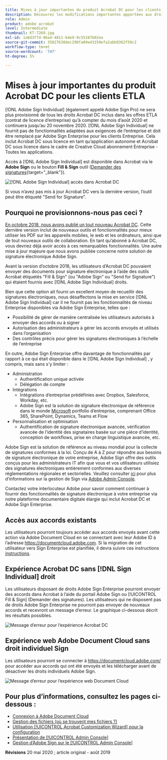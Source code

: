 ```yaml
---
title: Mises à jour importantes du produit Acrobat DC pour les clients ETLA
description: Découvrez les modifications importantes apportées aux droits Acrobat DC dans les offres ETLA (contrat de licence d’entreprise) entre août 2020 et le 20 novembre 2020
role: Admin
product: adobe acrobat
level: Intermediate
thumbnail: KT-7269.jpg
exl-id: 1a8d3f7d-96a4-4811-b4e9-9c55287b92ea
source-git-commit: 35827630dec298fa09e43159efa2abb9362f59c2
workflow-type: tm+mt
source-wordcount: '747'
ht-degree: 5%

---
```


# Mises à jour importantes du produit Acrobat DC pour les clients ETLA

[!DNL Adobe Sign Individual] (également appelé Adobe Sign Pro) ne sera plus provisionné de tous les droits Acrobat DC inclus dans les offres ETLA (contrat de licence d’entreprise) qu’à compter du mois d’août 2020 et continuera jusqu’au 20 novembre 2020. [!DNL Adobe Sign Individual] ne fournit pas de fonctionnalités adaptées aux exigences de l’entreprise et doit être remplacé par Adobe Sign Enterprise pour les clients Entreprise. Cela inclut Acrobat DC sous licence en tant qu’application autonome et Acrobat DC sous licence dans le cadre de Creative Cloud abonnement Entreprise - Toutes les applications.

Accès à [!DNL Adobe Sign Individual] est disponible dans Acrobat via le **Adobe Sign** ou le bouton **Fill &amp; Sign** outil ([Demander des signatures](https://www.adobe.com/fr/acrobat/online/request-signature.html){target=&quot;_blank&quot;}).

![[!DNL Adobe Sign Individual] accès dans Acrobat DC](../assets/Deploy_SignEntitle1.png)

Si vous n’avez pas mis à jour Acrobat DC vers la dernière version, l’outil peut être étiqueté &quot;Send for Signature&quot;.

## Pourquoi ne provisionnons-nous pas ceci ?

[En octobre 2018, nous avons publié un tout nouveau Acrobat DC](https://news.adobe.com/news/news-details/2018/Adobe-Redefines-What-Is-Possible-With-PDF-With-All-New-Acrobat-DC). Cette dernière version inclut de nouveaux outils et fonctionnalités pour mieux utiliser les PDF sur les appareils mobiles, le web et les ordinateurs, ainsi que de tout nouveaux outils de collaboration. En tant qu’abonné à Acrobat DC, vous devriez déjà avoir accès à ces remarquables fonctionnalités. Une autre mise à jour majeure que nous avons publiée concerne notre solution de signature électronique Adobe Sign.

Avant la version d’octobre 2018, les utilisateurs d’Acrobat DC pouvaient envoyer des documents pour signature électronique à l’aide des outils Acrobat étiquetés &quot;Fill &amp; Sign&quot; (ou &quot;Adobe Sign&quot; ou &quot;Send for Signature&quot;) qui étaient fournis avec [!DNL Adobe Sign Individual] droits.

Bien que cette option ait fourni un excellent moyen de recueillir des signatures électroniques, nous désaffectons la mise en service [!DNL Adobe Sign Individual] car il ne fournit pas les fonctionnalités de niveau Enterprise disponibles via Adobe Sign Enterprise, telles que :

* Possibilité de gérer de manière centralisée les utilisateurs autorisés à envoyer des accords ou à signer
* Autorisation des administrateurs à gérer les accords envoyés et utilisés dans l’organisation
* Des contrôles précis pour gérer les signatures électroniques à l’échelle de l’entreprise

En outre, Adobe Sign Enterprise offre davantage de fonctionnalités par rapport à ce qui était disponible dans le [!DNL Adobe Sign Individual] , y compris, mais sans s&#39;y limiter :

* Administration
   * Authentification unique activée
   * Délégation de compte
* Intégrations
   * Intégrations d’entreprise prédéfinies avec Dropbox, Salesforce, Workday, etc.
   * Adobe Sign est la solution de signature électronique de référence dans le monde [Microsoft](https://acrobat.adobe.com/us/en/business/integrations/microsoft.html) portfolio d’entreprise, comprenant Office 365, SharePoint, Dynamics, Teams et Flow
* Personnalisation et optimisation
   * Authentification de signature électronique avancée, vérification avancée de l’identité des signataires basée sur une pièce d’identité, conception de workflows, prise en charge linguistique avancée, etc.

Adobe Sign est la solution de référence au niveau mondial pour la collecte de signatures conformes à la loi. Conçu de A à Z pour répondre aux besoins de signature électronique de votre entreprise, Adobe Sign offre des outils conçus pour les administrateurs IT afin que vous et vos utilisateurs utilisiez des signatures électroniques entièrement conformes aux diverses réglementations régionales et sectorielles. Veuillez consulter [ici](https://helpx.adobe.com/fr/enterprise/using/adobe-sign-for-enterprise.html) pour plus d’informations sur la gestion de Sign via [Adobe Admin Console](https://helpx.adobe.com/fr/enterprise/using/admin-console.html).

Contactez votre interlocuteur Adobe pour savoir comment continuer à fournir des fonctionnalités de signature électronique à votre entreprise via notre plateforme documentaire digitale élargie qui inclut Acrobat DC et Adobe Sign Enterprise.

## Accès aux accords existants

Les utilisateurs pourront toujours accéder aux accords envoyés avant cette action via Adobe Document Cloud en se connectant avec leur Adobe ID à l’adresse https://documentcloud.adobe.com. Si la migration de cet utilisateur vers Sign Enterprise est planifiée, il devra suivre ces instructions [instructions](https://helpx.adobe.com/fr/sign/kb/how-to-download-signed-documents---adobe-sign.html).

## Expérience Acrobat DC sans [!DNL Sign Individual] droit

Les utilisateurs disposant de droits Adobe Sign Enterprise pourront envoyer des accords dans Acrobat à l’aide du portail Adobe Sign ou [!UICONTROL Fill &amp; Sign] (Demander des signatures).
Les utilisateurs qui ne disposent pas de droits Adobe Sign Enterprise ne pourront pas envoyer de nouveaux accords et recevront un message d’erreur. Le graphique ci-dessous décrit les résultats possibles.

![Message d’erreur pour l’expérience Acrobat DC](../assets/Deploy_SignEntitle2.png)

## Expérience web Adobe Document Cloud sans droit individuel Sign

Les utilisateurs pourront se connecter à https://documentcloud.adobe.com/ pour accéder aux accords qui ont été envoyés et les télécharger avant de désactiver les droits individuels Adobe Sign.

![Message d’erreur pour l’expérience web Document Cloud](../assets/Deploy_SignEntitle3.png)

## Pour plus d’informations, consultez les pages ci-dessous :

* [Connexion à Adobe Document Cloud](https://helpx.adobe.com/document-cloud/help/sign-in.html)
* [Gestion des fichiers (où se trouvent mes fichiers ?)](https://helpx.adobe.com/document-cloud/help/manage-files.html)
* [Utilisation [!UICONTROL Acrobat Customization Wizard] pour la configuration](https://www.adobe.com/devnet-docs/acrobatetk/tools/Wizard/WizardDC/index.html)
* [Présentation de [!UICONTROL Admin Console]](https://helpx.adobe.com/enterprise/using/admin-console.html)
* [Gestion d’Adobe Sign sur le [!UICONTROL Admin Console]](https://helpx.adobe.com/enterprise/using/adobe-sign-for-enterprise.html)

**Révisions** 20 mai 2020 ; article original - août 2019

